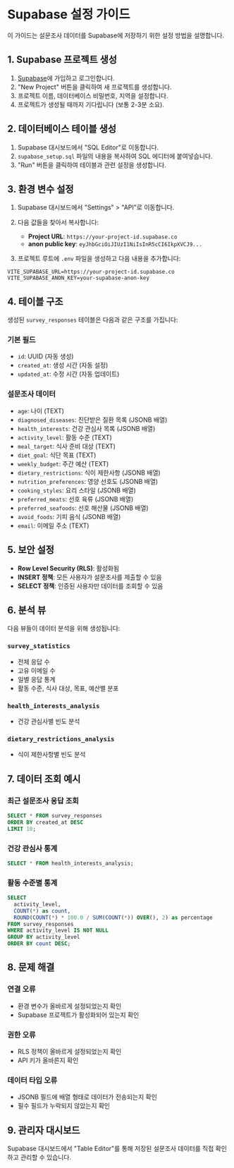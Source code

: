 # Supabase 설정 가이드

이 가이드는 설문조사 데이터를 Supabase에 저장하기 위한 설정 방법을 설명합니다.

## 1. Supabase 프로젝트 생성

1. [Supabase](https://supabase.com)에 가입하고 로그인합니다.
2. "New Project" 버튼을 클릭하여 새 프로젝트를 생성합니다.
3. 프로젝트 이름, 데이터베이스 비밀번호, 지역을 설정합니다.
4. 프로젝트가 생성될 때까지 기다립니다 (보통 2-3분 소요).

## 2. 데이터베이스 테이블 생성

1. Supabase 대시보드에서 "SQL Editor"로 이동합니다.
2. `supabase_setup.sql` 파일의 내용을 복사하여 SQL 에디터에 붙여넣습니다.
3. "Run" 버튼을 클릭하여 테이블과 관련 설정을 생성합니다.

## 3. 환경 변수 설정

1. Supabase 대시보드에서 "Settings" > "API"로 이동합니다.
2. 다음 값들을 찾아서 복사합니다:

   - **Project URL**: `https://your-project-id.supabase.co`
   - **anon public key**: `eyJhbGciOiJIUzI1NiIsInR5cCI6IkpXVCJ9...`

3. 프로젝트 루트에 `.env` 파일을 생성하고 다음 내용을 추가합니다:

```env
VITE_SUPABASE_URL=https://your-project-id.supabase.co
VITE_SUPABASE_ANON_KEY=your-supabase-anon-key
```

## 4. 테이블 구조

생성된 `survey_responses` 테이블은 다음과 같은 구조를 가집니다:

### 기본 필드

- `id`: UUID (자동 생성)
- `created_at`: 생성 시간 (자동 설정)
- `updated_at`: 수정 시간 (자동 업데이트)

### 설문조사 데이터

- `age`: 나이 (TEXT)
- `diagnosed_diseases`: 진단받은 질환 목록 (JSONB 배열)
- `health_interests`: 건강 관심사 목록 (JSONB 배열)
- `activity_level`: 활동 수준 (TEXT)
- `meal_target`: 식사 준비 대상 (TEXT)
- `diet_goal`: 식단 목표 (TEXT)
- `weekly_budget`: 주간 예산 (TEXT)
- `dietary_restrictions`: 식이 제한사항 (JSONB 배열)
- `nutrition_preferences`: 영양 선호도 (JSONB 배열)
- `cooking_styles`: 요리 스타일 (JSONB 배열)
- `preferred_meats`: 선호 육류 (JSONB 배열)
- `preferred_seafoods`: 선호 해산물 (JSONB 배열)
- `avoid_foods`: 기피 음식 (JSONB 배열)
- `email`: 이메일 주소 (TEXT)

## 5. 보안 설정

- **Row Level Security (RLS)**: 활성화됨
- **INSERT 정책**: 모든 사용자가 설문조사를 제출할 수 있음
- **SELECT 정책**: 인증된 사용자만 데이터를 조회할 수 있음

## 6. 분석 뷰

다음 뷰들이 데이터 분석을 위해 생성됩니다:

### `survey_statistics`

- 전체 응답 수
- 고유 이메일 수
- 일별 응답 통계
- 활동 수준, 식사 대상, 목표, 예산별 분포

### `health_interests_analysis`

- 건강 관심사별 빈도 분석

### `dietary_restrictions_analysis`

- 식이 제한사항별 빈도 분석

## 7. 데이터 조회 예시

### 최근 설문조사 응답 조회

```sql
SELECT * FROM survey_responses
ORDER BY created_at DESC
LIMIT 10;
```

### 건강 관심사 통계

```sql
SELECT * FROM health_interests_analysis;
```

### 활동 수준별 통계

```sql
SELECT
  activity_level,
  COUNT(*) as count,
  ROUND(COUNT(*) * 100.0 / SUM(COUNT(*)) OVER(), 2) as percentage
FROM survey_responses
WHERE activity_level IS NOT NULL
GROUP BY activity_level
ORDER BY count DESC;
```

## 8. 문제 해결

### 연결 오류

- 환경 변수가 올바르게 설정되었는지 확인
- Supabase 프로젝트가 활성화되어 있는지 확인

### 권한 오류

- RLS 정책이 올바르게 설정되었는지 확인
- API 키가 올바른지 확인

### 데이터 타입 오류

- JSONB 필드에 배열 형태로 데이터가 전송되는지 확인
- 필수 필드가 누락되지 않았는지 확인

## 9. 관리자 대시보드

Supabase 대시보드에서 "Table Editor"를 통해 저장된 설문조사 데이터를 직접 확인하고 관리할 수 있습니다.
